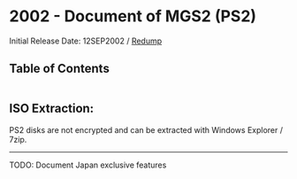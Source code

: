 # 2002 - Document of MGS2 (PS2)
Initial Release Date: 12SEP2002 / [Redump](http://redump.org/disc/14998/)


## Table of Contents
```table-of-contents
```

## ISO Extraction:
PS2 disks are not encrypted and can be extracted with Windows Explorer / 7zip.



------------

TODO: 
Document Japan exclusive features 
